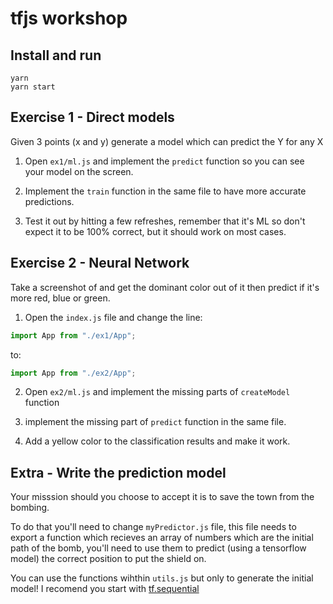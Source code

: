 # tfjs workshop

## Install and run
```
yarn
yarn start
```

## Exercise 1 - Direct models
Given 3 points (x and y) generate a model which can predict the Y for any X

1) Open `ex1/ml.js` and implement the `predict` function so you can see your model on the screen.

2) Implement the `train` function in the same file to have more accurate predictions.

3) Test it out by hitting a few refreshes, remember that it's ML so don't expect it to be 100% correct, but it should work on most cases.


## Exercise 2 - Neural Network
Take a screenshot of and get the dominant color out of it then predict if it's more red, blue or green.

1) Open the `index.js` file and change the line:
```js
import App from "./ex1/App";
```
to:
```js
import App from "./ex2/App";
```

2) Open `ex2/ml.js` and implement the missing parts of `createModel` function

3) implement the missing part of `predict` function in the same file.

4) Add a yellow color to the classification results and make it work.

## Extra - Write the prediction model
Your misssion should you choose to accept it is to save the town from the bombing.

To do that you'll need to change ```myPredictor.js``` file,
this file needs to export a function which recieves an array of numbers which are the initial path of the bomb,
you'll need to use them to predict (using a tensorflow model) the correct position to put the shield on.

You can use the functions wihthin ```utils.js``` but only to generate the initial model!
I recomend you start with [tf.sequential]( https://js.tensorflow.org/api/0.13.3/#sequential)
